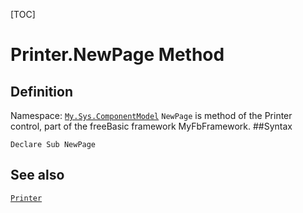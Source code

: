 [TOC]
# Printer.NewPage Method

## Definition
Namespace: [`My.Sys.ComponentModel`](My.Sys.ComponentModel.md)
`NewPage` is method of the Printer control, part of the freeBasic framework MyFbFramework.
##Syntax
```freeBasic
Declare Sub NewPage
```

## See also
[`Printer`](Printer.md)
